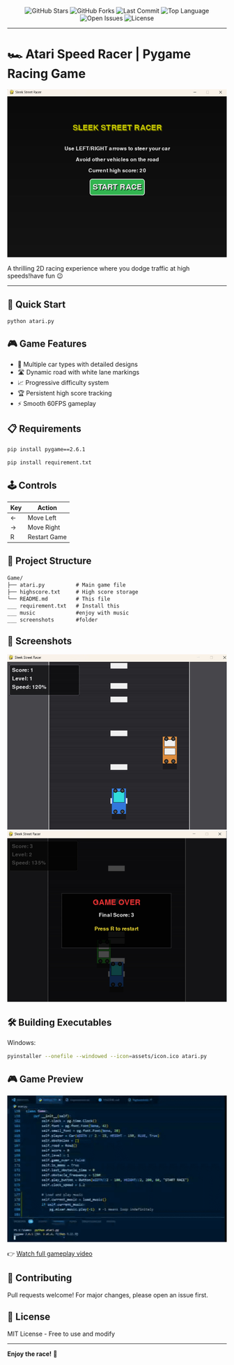 <!--hey guys  i will be glad if you fix it it w ill be fun -->
<p align="center">
  <img src="https://img.shields.io/github/stars/VIDAKHOSHPEY22/Racing-car-game?style=social" alt="GitHub Stars" />
  <img src="https://img.shields.io/github/forks/VIDAKHOSHPEY22/Racing-car-game?style=social" alt="GitHub Forks" />
  <img src="https://img.shields.io/github/last-commit/VIDAKHOSHPEY22/Racing-car-game" alt="Last Commit" />
  <img src="https://img.shields.io/github/languages/top/VIDAKHOSHPEY22/Racing-car-game" alt="Top Language" />
  <img src="https://img.shields.io/github/issues/VIDAKHOSHPEY22/Racing-car-game" alt="Open Issues" />
  <img src="https://img.shields.io/github/license/VIDAKHOSHPEY22/Racing-car-game" alt="License" />
</p>

---

# 🏎️ Atari Speed Racer | Pygame Racing Game

![Gameplay Screenshot](https://github.com/VIDAKHOSHPEY22/Racing-car-game/blob/d235867f88bc9c60832d08a85d7d9e5103d33f9b/screenshots/start.jpg)

A thrilling 2D racing experience where you dodge traffic at high speeds!have fun 😉 

---

## 🚦 Quick Start

```bash
python atari.py
```

## 🎮 Game Features
- 🚗 Multiple car types with detailed designs
- 🛣️ Dynamic road with white lane markings
- 📈 Progressive difficulty system
- 🏆 Persistent high score tracking
- ⚡ Smooth 60FPS gameplay

## 📋 Requirements

```bash
pip install pygame==2.6.1
```
```bash
pip install requirement.txt
```

## 🕹️ Controls
| Key | Action |
|-----|--------|
| ←   | Move Left |
| →   | Move Right |
| R   | Restart Game |

## 📁 Project Structure
```
Game/
├── atari.py          # Main game file
├── highscore.txt     # High score storage
└── README.md         # This file
___ requirement.txt   # Install this
___ music             #enjoy with music
___ screenshots       #folder
```

## 📸 Screenshots
![Menu Screen](https://github.com/VIDAKHOSHPEY22/Racing-car-game/blob/7eff43d06b5fe72609ba9ecde8aa4dc281fa9a2a/screenshots/game.jpg) 
![Gameplay](https://github.com/VIDAKHOSHPEY22/Racing-car-game/blob/7eff43d06b5fe72609ba9ecde8aa4dc281fa9a2a/screenshots/end.jpg)

## 🛠️ Building Executables
Windows:
```bash
pyinstaller --onefile --windowed --icon=assets/icon.ico atari.py
```

## 🎮 Game Preview

![Game Preview](https://github.com/VIDAKHOSHPEY22/Racing-car-game/blob/c493b1a03de535124ca0e228081bc7049ccf37eb/screenshots/1751802576626-ezgif.com-video-to-gif-converter.gif)

👉 [Watch full gameplay video](https://youtu.be/k5jrHx1iIzo?si=a_mqdvHf74gBDF1Z)
## 🤝 Contributing
Pull requests welcome! For major changes, please open an issue first.

## 📜 License
MIT License - Free to use and modify

---

**Enjoy the race!** 🏁

